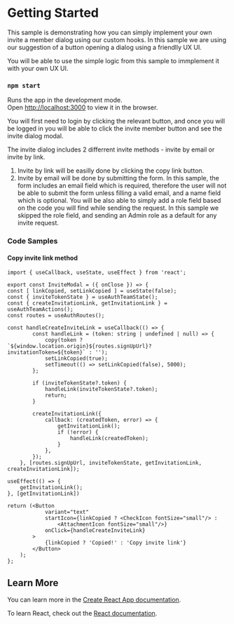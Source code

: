 # Getting Started

This sample is demonstrating how you can simply implement your own invite a member dialog using our custom hooks. In this sample we are using our suggestion of a button opening a dialog using a friendlly UX UI.

You will be able to use the simple logic from this sample to immplement it with your own UX UI.

### `npm start`

Runs the app in the development mode.\
Open [http://localhost:3000](http://localhost:3000) to view it in the browser.

You will first need to login by clicking the relevant button, and once you will be logged in you will be able to click the invite member button and see the invite dialog modal.

The invite dialog includes 2 differrent invite methods - invite by email or invite by link.

1. Invite by link will be easilly done by clicking the copy link button.
2. Invite by email will be done by submitting the form. In this sample, the form includes an email field which is required, therefore the user will not be able to submit the form unless filling a valid email, and a name field which is optional. 
You will be also able to simply add a role field based on the code you will find while sending the request. In this sample we skipped the role field, and sending an Admin role as a default for any invite request.

### Code Samples

#### Copy invite link method

```
import { useCallback, useState, useEffect } from 'react';

export const InviteModal = ({ onClose }) => {
const [ linkCopied, setLinkCopied ] = useState(false);
const { inviteTokenState } = useAuthTeamState();
const { createInvitationLink, getInvitationLink } = useAuthTeamActions();
const routes = useAuthRoutes();

const handleCreateInviteLink = useCallback(() => {
        const handleLink = (token: string | undefined | null) => {
            copy(token ? `${window.location.origin}${routes.signUpUrl}?invitationToken=${token}` : '');
            setLinkCopied(true);
            setTimeout(() => setLinkCopied(false), 5000);
        };

        if (inviteTokenState?.token) {
            handleLink(inviteTokenState?.token);
            return;
        }

        createInvitationLink({
            callback: (createdToken, error) => {
                getInvitationLink();
                if (!error) {
                    handleLink(createdToken);
                }
            },
        });
    }, [routes.signUpUrl, inviteTokenState, getInvitationLink, createInvitationLink]);

useEffect(() => {
    getInvitationLink();
}, [getInvitationLink])

return (<Button
            variant="text"
            startIcon={linkCopied ? <CheckIcon fontSize="small"/> :
                <AttachmentIcon fontSize="small"/>}
            onClick={handleCreateInviteLink}
        >
            {linkCopied ? 'Copied!' : 'Copy invite link'}
        </Button>                        
    );
};
```

## Learn More

You can learn more in the [Create React App documentation](https://facebook.github.io/create-react-app/docs/getting-started).

To learn React, check out the [React documentation](https://reactjs.org/).
